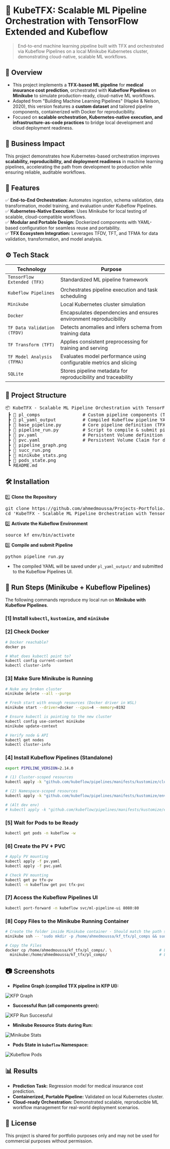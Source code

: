 # 📌 KubeTFX: Scalable ML Pipeline Orchestration with TensorFlow Extended and Kubeflow
> End-to-end machine learning pipeline built with TFX and orchestrated via Kubeflow Pipelines on a local Minikube Kubernetes cluster, demonstrating cloud-native, scalable ML workflows.


## 📖 Overview
- This project implements a **TFX-based ML pipeline** for **medical insurance cost prediction**, orchestrated with **Kubeflow Pipelines** on **Minikube** to simulate production-ready, cloud-native ML workflows.
- Adapted from "Building Machine Learning Pipelines" (Hapke & Nelson, 2020), this version features a **custom dataset** and tailored pipeline components, containerized with Docker for reproducibility.
- Focused on **scalable orchestration, Kubernetes-native execution, and infrastructure-as-code practices** to bridge local development and cloud deployment readiness.


## 🏢 Business Impact
This project demonstrates how Kubernetes-based orchestration improves **scalability, reproducibility, and deployment readiness** in machine learning pipelines, accelerating the path from development to production while ensuring reliable, auditable workflows.


## 🚀 Features
✅ **End-to-End Orchestration:** Automates ingestion, schema validation, data transformation, model training, and evaluation under Kubeflow Pipelines.  
✅ **Kubernetes-Native Execution:** Uses Minikube for local testing of scalable, cloud-compatible workflows.  
✅ **Modular and Portable Design:** Dockerized components with YAML-based configuration for seamless reuse and portability.  
✅ **TFX Ecosystem Integration:** Leverages TFDV, TFT, and TFMA for data validation, transformation, and model analysis.  


## ⚙️ Tech Stack
| Technology                  | Purpose                                                            |
| --------------------------- | ------------------------------------------------------------------ |
| `TensorFlow Extended (TFX)` | Standardized ML pipeline framework                                 |
| `Kubeflow Pipelines`        | Orchestrates pipeline execution and task scheduling                |
| `Minikube`                  | Local Kubernetes cluster simulation                                |
| `Docker`                    | Encapsulates dependencies and ensures environment reproducibility  |
| `TF Data Validation (TFDV)` | Detects anomalies and infers schema from training data             |
| `TF Transform (TFT)`        | Applies consistent preprocessing for training and serving          |
| `TF Model Analysis (TFMA)`  | Evaluates model performance using configurable metrics and slicing |
| `SQLite`                    | Stores pipeline metadata for reproducibility and traceability      |


## 📂 Project Structure
<pre>
📦 KubeTFX - Scalable ML Pipeline Orchestration with TensorFlow Extended and Kubeflow
 ┣ 📂 pl_comps                # Custom pipeline components (TFX modules) 
 ┣ 📂 pl_yaml_output          # Compiled Kubeflow pipeline YAML outputs 
 ┣ 📜 base_pipeline.py        # Core pipeline definition (TFX DAG) 
 ┣ 📜 pipeline_run.py         # Script to compile & submit pipeline to Kubeflow
 ┣ 📜 pv.yaml                 # Persistent Volume definition for Minikube
 ┣ 📜 pvc.yaml                # Persistent Volume Claim for data storage
 ┣ 📜 pipeline_graph.png
 ┣ 📜 succ_run.png
 ┣ 📜 minikube_stats.png       
 ┣ 📜 pods_state.png             
 ┗ README.md
</pre>


## 🛠️ Installation
1️⃣ **Clone the Repository**
<pre>
git clone https://github.com/ahmedmoussa/Projects-Portfolio.git
cd 'KubeTFX - Scalable ML Pipeline Orchestration with TensorFlow Extended and Kubeflow'
</pre>

2️⃣ **Activate the Kubeflow Environment**
<pre>
source kf_env/bin/activate
</pre>

3️⃣ **Compile and submit Pipeline**
<pre>
python pipeline_run.py
</pre>
- The compiled YAML will be saved under `pl_yaml_output/` and submitted to the Kubeflow Pipelines UI.


## 🧭 Run Steps (Minikube + Kubeflow Pipelines)

The following commands reproduce my local run on **Minikube with Kubeflow Pipelines**.

### [1] Install `kubectl`, `kustomize`, and `minikube`

### [2] Check Docker
```bash
# Docker reachable?
docker ps                                               

# What does kubectl point to?
kubectl config current-context                          
kubectl cluster-info
```

### [3] Make Sure Minikube is Running
```bash
# Nuke any broken cluster
minikube delete --all --purge

# Fresh start with enough resources (Docker driver in WSL)
minikube start --driver=docker --cpus=4 --memory=8192   

# Ensure kubectl is pointing to the new cluster
kubectl config use-context minikube                     
minikube update-context

# Verify node & API
kubectl get nodes                                       
kubectl cluster-info
```

### [4] Install Kubeflow Pipelines (Standalone)
```bash
export PIPELINE_VERSION=2.14.0

# (1) Cluster-scoped resources
kubectl apply -k "github.com/kubeflow/pipelines/manifests/kustomize/cluster-scoped-resources?ref=$PIPELINE_VERSION"

# (2) Namespace-scoped resources
kubectl apply -k "github.com/kubeflow/pipelines/manifests/kustomize/env/platform-agnostic?ref=$PIPELINE_VERSION"

# (Alt dev env)
# kubectl apply -k "github.com/kubeflow/pipelines/manifests/kustomize/env/dev?ref=$PIPELINE_VERSION"
```

### [5] Wait for Pods to be Ready
```bash
kubectl get pods -n kubeflow -w
```

### [6] Create the PV + PVC
```bash
# Apply PV mounting
kubectl apply -f pv.yaml
kubectl apply -f pvc.yaml

# Check PV mounting
kubectl get pv tfx-pv
kubectl -n kubeflow get pvc tfx-pvc
```

### [7] Access the Kubeflow Pipelines UI
```bash
kubectl port-forward -n kubeflow svc/ml-pipeline-ui 8080:80
```

### [8] Copy Files to the Minikube Running Container
```bash
# Create the folder inside Minikube container - Should match the path specified in the `PV.yaml` and `tfx_pipeline_kubeflow.yaml` files.
minikube ssh -- 'sudo mkdir -p /home/ahmedmoussa/kf_tfx/pl_comps && sudo chown -R docker:docker /home/ahmedmoussa'

# Copy the Files
docker cp /home/ahmedmoussa/kf_tfx/pl_comps/. \                     # Location of pipeline files on your system as in the `pl_comps` folder
  minikube:/home/ahmedmoussa/kf_tfx/pl_comps/                       # Location of pipelines files inside the Minikube container
```

## 📷 Screenshots

- **Pipeline Graph (compiled TFX pipeline in KFP UI):**

![KFP Graph](pipeline_graph.png)

- **Successful Run (all components green):**

![KFP Run Successful](succ_run.png)

- **Minikube Resource Stats during Run:**

![Minikube Stats](minikube_stats.png)

- **Pods State in `kubeflow` Namespace:**

![Kubeflow Pods](pods_state.png)


## 📊 Results
- **Prediction Task:** Regression model for medical insurance cost prediction.
- **Containerized, Portable Pipeline:** Validated on local Kubernetes cluster.
- **Cloud-ready Orchestration:** Demonstrated scalable, reproducible ML workflow management for real-world deployment scenarios.


## 📝 License
This project is shared for portfolio purposes only and may not be used for commercial purposes without permission.